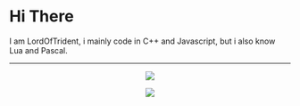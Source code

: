 # Hi There
I am LordOfTrident, i mainly code in C++ and Javascript, but i also know Lua and Pascal.

---
<p align="center">
  <a href="#">
    <img align="center" src="https://github-readme-stats.vercel.app/api?username=LordsTrident&show_icons=true&theme=nord&border_radius=10" />
  </a>
</p>
<p align="center">
  <a href="#">
    <img align="center" src="https://github-readme-stats.vercel.app/api/top-langs/?username=LordsTrident&theme=nord&border_radius=10&layout=compact" />
  </a>
</p>


